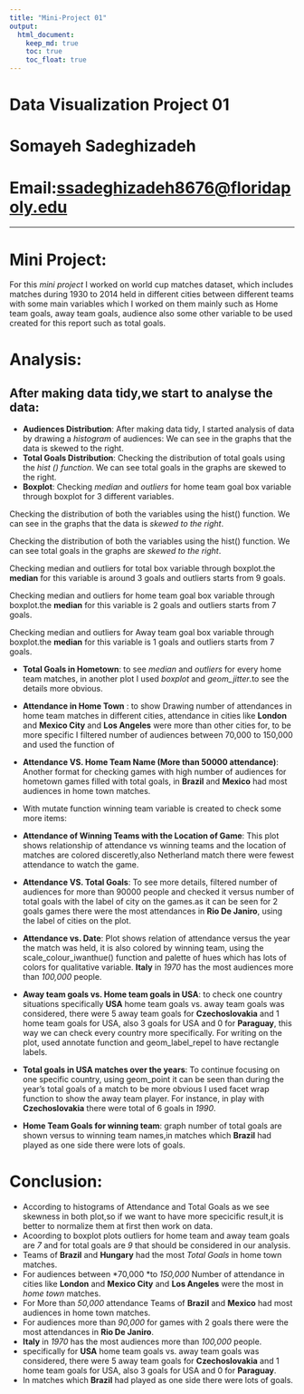 ```yaml
---
title: "Mini-Project 01"
output: 
  html_document:
    keep_md: true
    toc: true
    toc_float: true
---
```



# Data Visualization Project 01

# Somayeh Sadeghizadeh
# Email:ssadeghizadeh8676@floridapoly.edu

---
# Mini Project:

For this *mini project* I worked on world cup matches dataset, which includes matches during 1930 to 2014 held in different cities between different teams with some main variables which I worked on them mainly such as Home team goals, away team goals, audience also some other variable to be used created for this report such as total goals.

# Analysis:
## After making data tidy,we start to analyse the data:

* **Audiences Distribution**: After making data tidy, I started analysis of data by drawing a *histogram* of audiences: We can see in the graphs that the data is skewed to the right.
* **Total Goals Distribution**: Checking the distribution of total goals using the *hist () function*. We can see total goals in the graphs are skewed to the right.
* **Boxplot**: Checking *median* and *outliers* for home team goal box variable through boxplot for 3 different variables.


Checking the distribution of both the variables using the hist() function. We can see in the graphs that the data is *skewed to the right*.

Checking the distribution of both the variables using the hist() function. We can see total goals in  the graphs are *skewed to the right*.


Checking median and outliers for total box variable through boxplot.the **median** for this variable is around 3 goals and outliers starts from 9 goals.




Checking median and outliers for home team goal box variable through boxplot.the **median** for this variable is 2 goals and outliers starts from 7 goals.



Checking median and outliers for Away team goal box variable through boxplot.the **median** for this variable is 1 goals and outliers starts from 7 goals.


* **Total Goals in Hometown**: to see *median* and *outliers* for every home team matches, in another plot I used *boxplot* and *geom_jitter*.to see the details more obvious.


* **Attendance in Home Town** : to show Drawing number of attendances in home team matches in different cities, attendance in cities like **London** and **Mexico City** and **Los Angeles** were more than other cities for, to be more specific I filtered number of audiences between 70,000 to 150,000 and used the function of 

* **Attendance VS. Home Team Name (More than 50000 attendance)**: Another format for checking games with high number of audiences for hometown games filled with total goals, in **Brazil** and **Mexico** had most audiences in home town matches.


* With mutate function winning team variable is created to check some more items:



* **Attendance of Winning Teams with the Location of Game**: This plot shows relationship of attendance vs winning teams and the location of matches are colored disceretly,also Netherland match there were fewest attendance to watch the game.


* **Attendance VS. Total Goals**: To see more details, filtered number of audiences for more than 90000 people and checked it versus number of total goals with the label of city on the games.as it can be seen for 2 goals games there were the most attendances in **Rio De Janiro**, using the label of cities on the plot.


* **Attendance vs. Date**: Plot shows relation of attendance versus the year the match was held, it is also colored by winning team, using the scale_colour_iwanthue() function and  palette of hues which has lots of colors for qualitative variable. **Italy** in *1970* has the most audiences more than *100,000* people.



* **Away team goals vs. Home team goals in USA**: to check one country situations specifically **USA** home team goals vs. away team goals was considered, there were 5 away team goals for **Czechoslovakia** and 1 home team goals for USA, also 3 goals for USA and 0 for **Paraguay**, this way we can check every country more specifically. For writing on the plot, used annotate function and geom_label_repel to have rectangle labels.


* **Total goals in USA matches over the years**: To continue focusing on one specific country, using geom_point it can be seen than during the year’s total goals of a match to be more obvious I used facet wrap function to show the away team player. For instance, in play with **Czechoslovakia** there were total of 6 goals in *1990*.


* **Home Team Goals for winning team**: graph number of total goals are shown versus to winning team names,in matches which **Brazil** had played as one side there were lots of goals.
 
# Conclusion:

* According to histograms of Attendance and Total Goals as we see skewness in both plot,so if we want to have more specicific result,it is better to normalize them at first then work on data.
* Acoording to boxplot plots outliers for home team and away team goals are *7* and for total goals are *9* that should be considered in our analysis.
* Teams of **Brazil** and **Hungary** had the most *Total Goals* in home town matches.
* For audiences between *70,000 *to *150,000* Number of attendance in cities like **London** and **Mexico City** and **Los Angeles** were the most in *home town* matches.
* For More than *50,000* attendance Teams of **Brazil** and **Mexico** had most audiences in home town matches.
* For audiences  more than *90,000* for  games with 2 goals there were the most attendances in **Rio De Janiro**.
* **Italy** in *1970* has the most audiences more than *100,000* people.
* specifically for **USA** home team goals vs. away team goals was considered, there were 5 away team goals for **Czechoslovakia** and 1 home team goals for USA, also 3 goals for USA and 0 for **Paraguay**.
* In matches which **Brazil** had played as one side there were lots of goals.

